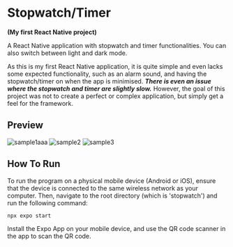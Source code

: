 # Stopwatch/Timer

**(My first React Native project)**

A React Native application with stopwatch and timer functionalities. You can also switch between light and dark mode.

As this is my first React Native application, it is quite simple and even lacks some expected functionality, such as an alarm sound, and having the stopwatch/timer on when the app is minimised. ***There is even an issue where the stopwatch and timer are slightly slow.*** However, the goal of this project was not to create a perfect or complex application, but simply get a feel for the framework.

## Preview
![sample1aaa](https://user-images.githubusercontent.com/96877426/225738563-75a18892-6397-4f0f-992e-75c2b5f8d132.jpeg)
![sample2](https://user-images.githubusercontent.com/96877426/225738698-1f6cfa7e-6fc0-47bc-ade0-a5e9bf5c2dda.jpeg)
![sample3](https://user-images.githubusercontent.com/96877426/225738822-96eff535-4ed3-4265-a12e-50d7c14b9591.jpeg)

## How To Run

To run the program on a physical mobile device (Android or iOS), ensure that the device is connected to the same wireless network as your computer. Then, navigate to the root directory (which is 'stopwatch') and run the following command:
```
npx expo start
```
Install the Expo App on your mobile device, and use the QR code scanner in the app to scan the QR code.
